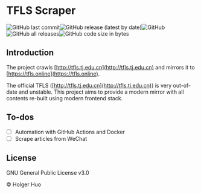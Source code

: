 # TFLS Scraper

![GitHub last commit](https://img.shields.io/github/last-commit/holgerhuo/tfls-scraper)![GitHub release (latest by date)](https://img.shields.io/github/v/release/holgerhuo/tfls-scraper)![GitHub](https://img.shields.io/github/license/holgerhuo/tfls-scraper)![GitHub all releases](https://img.shields.io/github/downloads/holgerhuo/tfls-scraper/total)![GitHub code size in bytes](https://img.shields.io/github/languages/code-size/holgerhuo/tfls-scraper)


## Introduction

The project crawls [http://tfls.tj.edu.cn](http://tfls.tj.edu.cn) and mirrors it to [https://tfls.online](https://tfls.online). 

The official TFLS ([http://tfls.tj.edu.cn](http://tfls.tj.edu.cn)) is very out-of-date and unstable. This project aims to provide a modern mirror with all contents re-built using modern frontend stack.

## To-dos

- [ ] Automation with GitHub Actions and Docker
- [ ] Scrape articles from WeChat

## License

GNU General Public License v3.0

© Holger Huo